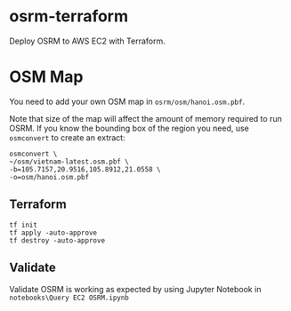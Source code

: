 # osrm-terraform

Deploy OSRM to AWS EC2 with Terraform.

# OSM Map

You need to add your own OSM map in `osrm/osm/hanoi.osm.pbf`.

Note that size of the map will affect the amount of memory required to run OSRM. If you know the bounding box of the region you need, use `osmconvert` to create an extract:

```
osmconvert \
~/osm/vietnam-latest.osm.pbf \
-b=105.7157,20.9516,105.8912,21.0558 \
-o=osm/hanoi.osm.pbf
```

## Terraform

```
tf init
tf apply -auto-approve
tf destroy -auto-approve
```

## Validate

Validate OSRM is working as expected by using Jupyter Notebook in `notebooks\Query EC2 OSRM.ipynb`